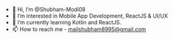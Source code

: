 - 👋 Hi, I’m @Shubham-Modi08
- 👀 I’m interested in Mobile App Development, ReactJS & UI/UX 
- 🌱 I’m currently learning Kotlin and ReactJS.
- 📫 How to reach me - mailshubham8995@gmail.com

<!---
Shubham-Modi08/Shubham-Modi08 is a ✨ special ✨ repository because its `README.md` (this file) appears on your GitHub profile.
You can click the Preview link to take a look at your changes.
--->

